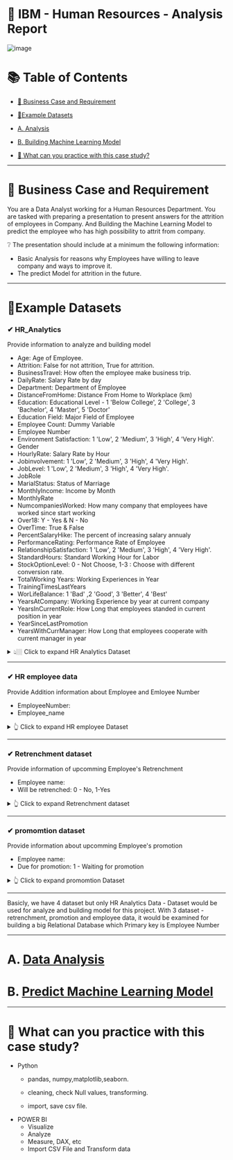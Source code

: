 # 🛒 IBM - Human Resources - Analysis Report


 ![image](https://github.com/beto1810/IBM_HR_Analytic/assets/101379141/717ea9fa-bd89-493c-8aa7-2a4ac5dc684e)


# :books: Table of Contents <!-- omit in toc -->

- [:briefcase: Business Case and Requirement](#briefcase-business-case-and-requirement)
- [:bookmark_tabs:Example Datasets](#bookmark_tabsexample-datasets)
- [A. Analysis](#a-data-exploration-and-cleansing)
- [B. Building Machine Learning Model](#b-analysis)

- [📃 What can you practice with this case study?](#what-can-you-practice-with-this-case-study)

---

# :briefcase: Business Case and Requirement


You are a Data Analyst working for a Human Resources Department. You are tasked with preparing a presentation to present answers for the attrition of employees in Company. And Building the Machine Learning Model to predict the employee who has high possibility to attrit from company.

❔ The presentation should include at a minimum the following information: 
- Basic Analysis for reasons why Employees have willing to leave company and ways to improve it.
- The predict Model for attrition in the future.

---

# :bookmark_tabs:Example Datasets

### ✔ HR_Analytics
Provide information to analyze and building model
- Age: Age of Employee.
- Attrition: False for not attrition, True for attrition.
- BusinessTravel: How often the employee make business trip.
- DailyRate: Salary Rate by day
- Department: Department of Employee
- DistanceFromHome: Distance From Home to Workplace (km)
- Education: Educational Level - 1 'Below College', 2 'College', 3 'Bachelor', 4 'Master', 5 'Doctor'
- Education Field: Major Field of Employee
- Employee Count: Dummy Variable
- Employee Number
- Environment Satisfaction: 1 'Low', 2 'Medium', 3 'High', 4 'Very High'.
- Gender
- HourlyRate: Salary Rate by Hour
- Jobinvolvement: 1 'Low', 2 'Medium', 3 'High', 4 'Very High'.
- JobLevel: 1 'Low', 2 'Medium', 3 'High', 4 'Very High'.
- JobRole
- MarialStatus: Status of Marriage
- MonthlyIncome: Income by Month
- MonthlyRate
- NumcompaniesWorked: How many company that employees have worked since start working
- Over18: Y - Yes & N - No
- OverTime: True & False
- PercentSalaryHike: The percent of increasing salary annualy
- PerformanceRating: Performance Rate of Employee
- RelationshipSatisfaction: 1 'Low', 2 'Medium', 3 'High', 4 'Very High'.
- StandardHours: Standard Working Hour for Labor
- StockOptionLevel: 0 - Not Choose, 1-3 : Choose with different conversion rate.
- TotalWorking Years: Working Experiences in Year
- TrainingTimesLastYears
- WorLifeBalance: 1 'Bad' ,2 'Good', 3 'Better', 4 'Best'
- YearsAtCompany: Working Experience by year at current company
- YearsInCurrentRole: How Long that employees standed in current position in year
- YearSinceLastPromotion
- YearsWithCurrManager: How Long that employees cooperate with current manager in year


<details><summary> 👆🏼 Click to expand HR Analytics Dataset </summary>

<div align="center">

**Table: HR Analytics** 

<div align="center">
First 10 rows

|"Age|	Attrition|	BusinessTravel|	DailyRate|	Department|	DistanceFromHome|	Education|	EducationField|	EmployeeCount|	EmployeeNumber|	EnvironmentSatisfaction|	Gender|	HourlyRate|	JobInvolvement|	JobLevel|	JobRole|	JobSatisfaction|	MaritalStatus|	MonthlyIncome|	MonthlyRate|	NumCompaniesWorked|	Over18|	OverTime|	PercentSalaryHike|	PerformanceRating|	RelationshipSatisfaction|	StandardHours|	StockOptionLevel|	TotalWorkingYears|	TrainingTimesLastYear|	WorkLifeBalance|	YearsAtCompany|	YearsInCurrentRole|	YearsSinceLastPromotion|	YearsWithCurrManager"|
|:----|:-----|:----|:----|:----|:----|:----|:----|:----|:-----|:----|:----|:----|:----|:----|:----|:----|:-----|:----|:----|:----|:----|:----|:----|:----|:-----|:----|:----|:----|:----|:----|:----|:----|:----|:----|
|"41	|Yes|	Travel_Rarely|	1102|	Sales|	1|	2|	Life Sciences|	1	|1	|2	|Female|	94	|3	|2	|Sales Executive	|4	|Single	|5993	|19479	|8	|Y	|Yes	|11	|3	|1	|80	|0	|8	|0	|1	|6	|4	|0	|5"|
|"49	|No|	Travel_Frequently|	279	| Research & Development|	8 |	1 |	Life Sciences|	1|	2|	3	|Male|	61	|2	|2	|Research Scientist|	2	|Married|	5130	|24907	|1|	Y	|No|	23	|4	|4|	80|	1	|10|	3|	3|	10|	7|	1|	7"|
|"37	|Yes|	Travel_Rarely|	1373	| Research & Development	|2	| 2	|Other|	1	|4	|4	|Male	|92	|2	|1	|Laboratory Technician	|3	|Single	|2090	|2396	|6	|Y	|Yes	|15	|3	|2	|80	|0	|7	|3	|3	|0	|0	|0	|0"|
|"33	|No|	Travel_Frequently|	1392	| Research & Development|	3|	4	|Life Sciences|	1	|5	|4	|Female|	56|	3	|1	|Research Scientist|	3	|Married|	2909|	23159|	1	|Y	|Yes|	11|	3|	3|	80|	0|	8|	3|	3|	8|	7|	3|	0"|
|"27	|No|	Travel_Rarely	|591	|Research & Development	|2	| 1	|Medical|	1	|7	|1	|Male	|40	|3	|1	|Laboratory Technician	|2	|Married	|3468	|16632	|9	|Y	|No	|12	|3	|4	|80	|1	|6	|3	|3	|2	|2	|2	|2"|
|"32	|No|	Travel_Frequently|	1005|	Research & Development|	2|	2	|Life Sciences|	1	|8	|4	|Male	|79	|3	|1	|Laboratory Technician	|4|	Single|	3068	|11864|	0	|Y	|No	|13	|3	|3	|80	|0	|8	|2|	2	|7	|7	|3	|6"|
|"59	|No|	Travel_Rarely	|1324	|Research & Development	|3	| 3	|Medical|	1	|10	|3	|Female	|81	|4	|1	|Laboratory Technician	|1	|Married	|2670	|9964	|4	|Y	|Yes	|20	|4	|1	|80	|3	|12	|3	|2	|1	|0	|0	|0"|
|"30	|No|	Travel_Rarely	|1358	|Research & Development	|24	| 1	|Life Sciences|	1	|11	|4	|Male	|67	|3	|1	|Laboratory Technician	|3	|Divorced|	2693	|13335|	1	|Y	|No|	22|	4|	2|	80|	1|	1|	2|	3|	1|	0|	0|	0"|
|"38	|No|	Travel_Frequently|	216|	Research & Development|	23 |	|3	Life Sciences|	1	|12	|4	|Male	|44	|2	|3	|Manufacturing Director	|3	|Single	|9526	|8787	|0	|Y	|No	|21	|4	|2	|80	|0	|10	|2	|3	|9	|7	|1	|8"|
|"36	|No|	Travel_Rarely	|1299|	Research & Development	|27 |	3	|Medical|	1	|13|	3|	Male|	94|	3|	2|	Healthcare Representative|	3	|Married|	5237|	16577|	6|	Y	|No|	13|	3|	2|	80|	2|	17|	3|	2|	7|	7|	7|	7"|


</div>
</div>

</details>

---

### ✔ HR employee data  
Provide Addition information about Employee and Emloyee Number 
- EmployeeNumber: 
- Employee_name

<details><summary> 👆 Click to expand HR employee Dataset </summary>

<div align="center">

**Table:  HR employee dataset** 

<div align="center">
First 10 rows


|EmployeeNumber|Employee_name|
|:----|:-----|
1	|Barak Sali|
2	|Mumin Yusha|
4	|Cordia M Knopp|
5	|Burton C Jin|
7	|Femi Grek|
8	|Hugh N Chavira|
10	|Lucius C Moorhead|
11	|Deane I Keown|
12	|Joannie E Wolters|
13	|Christene L Mccaleb|

  
</div>
</div>

</details>

---

### ✔ Retrenchment dataset
Provide information of upcomming Employee's Retrenchment 

- Employee name: 
- Will be retrenched: 0 - No, 1-Yes

<details><summary> 👆 Click to expand Retrenchment dataset </summary>

<div align="center">

**Table: order_payments_dataset** 

<div align="center">
First 10 rows

|Employee name|Will be retrenched|
|:----|:-----|
Abbey Schindler|	0|
Abe J Macleod|	0|
Abe Morales|	0|
Abe X Paro|	0|
Abram Q Keffer|	0|
Abram S Manrique|	0|
Adalberto W Creek|	1|
Adam B Katzer|	0|
Adelaide L Harrop|	1|
Adele M Burnam|	0|



</div>
</div>

</details>

---

### ✔ promomtion dataset 
Provide information about upcomming Employee's promotion
- Employee name: 
- Due for promotion: 1 - Waiting for promotion 

<details><summary> 👆 Click to expand promomtion Dataset </summary>

<div align="center">

**Table: products_dataset** 

<div align="center">
First 10 rows

|Employee name|Due for promotion|
|:----|:-----|
Adelaide L Harrop	|1|
Aiko Blossom	|1|
Alexis Q Grose	|1|
Aliza X Sammons	|1|
America V Lobel	|1|
Amiee Z Chaffins	|1|
Andrew Detweiler	|1|
Brendon E Mone	|1|
Buck H Rancourt	|1|
Candelaria Zajicek	|1|

</div>
</div>

</details>

---

Basicly, we have 4 dataset but only HR Analytics Data - Dataset would be used for analyze and building model for this project. With 3 dataset - retrenchment, promotion and employee data, it would be examined for building a big Relational Database which Primary key is Employee Number 

---


# A. [Data Analysis](#)



# B. [Predict Machine Learning Model](#)


---

# 🧾 What can you practice with this case study?
- Python
  - pandas, numpy,matplotlib,seaborn.
  - cleaning, check Null values, transforming.
 
  - import, save csv file. 
- POWER BI
  - Visualize
  - Analyze
  - Measure, DAX, etc
  - Import CSV File and Transform data
